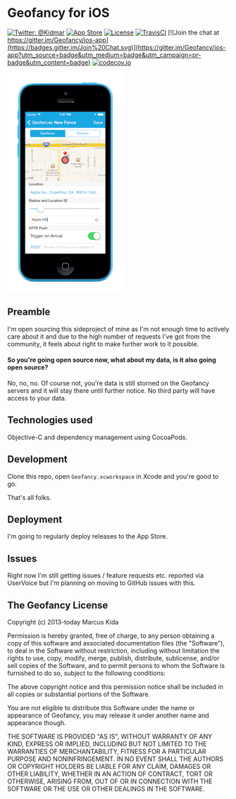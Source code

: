 # Geofancy for iOS

[![Twitter: @Kidmar](https://img.shields.io/badge/contact-@Kidmar-blue.svg?style=flat)](https://twitter.com/Kidmar)
[![App Store](https://img.shields.io/badge/app%20store-%20Download-red.svg)](https://itunes.apple.com/us/app/geofancy/id725198453)
[![License](https://img.shields.io/badge/license-MIT-green.svg?style=flat)](https://github.com/Geofancy/ios-app/blob/master/LICENSE.md)
[![TravisCI](https://api.travis-ci.org/Geofancy/ios-app.svg?branch=master)](https://travis-ci.org/Geofancy/ios-app) [![Join the chat at https://gitter.im/Geofancy/ios-app](https://badges.gitter.im/Join%20Chat.svg)](https://gitter.im/Geofancy/ios-app?utm_source=badge&utm_medium=badge&utm_campaign=pr-badge&utm_content=badge)
[![codecov.io](https://codecov.io/github/Geofancy/ios-app/coverage.svg?branch=master)](https://codecov.io/github/Geofancy/ios-app?branch=master)

![Screenshot](screenshot.png)


## Preamble

I'm open sourcing this sideproject of mine as I'm not enough time to actively care about it and due to the high number of requests I've got from the community, it feels about right to make further work to it possible.

#### So you're going open source now, what about my data, is it also going open source?
No, no, no. Of course not, you're data is still storned on the Geofancy servers and it will stay there until further notice. No third party will have access to your data.

## Technologies used

Objective-C and dependency management using CocoaPods.

## Development

Clone this repo, open `Geofancy.xcworkspace` in Xcode and you're good to go.

That's all folks.

## Deployment

I'm going to regularly deploy releases to the App Store.


## Issues

Right now I'm still getting issues / feature requests etc. reported via UserVoice but I'm planning on moving to GitHub issues with this.

## The Geofancy License

Copyright (c) 2013-today Marcus Kida

Permission is hereby granted, free of charge, to any person obtaining a copy
of this software and associated documentation files (the "Software"), to deal
in the Software without restriction, including without limitation the rights
to use, copy, modify, merge, publish, distribute, sublicense, and/or sell
copies of the Software, and to permit persons to whom the Software is
furnished to do so, subject to the following conditions:

The above copyright notice and this permission notice shall be included in
all copies or substantial portions of the Software.

You are not eligible to distribute this Software under the name or appearance
of Geofancy, you may release it under another name and appearance though.

THE SOFTWARE IS PROVIDED "AS IS", WITHOUT WARRANTY OF ANY KIND, EXPRESS OR
IMPLIED, INCLUDING BUT NOT LIMITED TO THE WARRANTIES OF MERCHANTABILITY,
FITNESS FOR A PARTICULAR PURPOSE AND NONINFRINGEMENT.  IN NO EVENT SHALL THE
AUTHORS OR COPYRIGHT HOLDERS BE LIABLE FOR ANY CLAIM, DAMAGES OR OTHER
LIABILITY, WHETHER IN AN ACTION OF CONTRACT, TORT OR OTHERWISE, ARISING FROM,
OUT OF OR IN CONNECTION WITH THE SOFTWARE OR THE USE OR OTHER DEALINGS IN
THE SOFTWARE.
